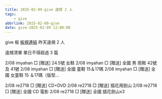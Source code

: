 ```yaml
---
title: 2025-02-09-give 違規 2 人
tags:
    - give
abbrlink: 2025-02-09-give
date: give-2025-02-09 12:00:00
---
```

give 板 [板規連結](https://www.ptt.cc/bbs/give/M.1612495900.A.C32.html)
昨天違規 2 人
<!-- more -->

違規清單
單日不得超過 3 篇

2/08 imyahan □ [贈送]  24.5號 女鞋
2/08 imyahan □ [贈送]  全國 男 雨鞋 42號 及 41號
2/08 imyahan □ [贈送]  全國 童鞋 15＆17碼
2/08 imyahan □ [贈送]  全國 女童鞋 15 ＆17碼（版型…

2/08 re2718 □ [贈送] CD+DVD
2/08 re2718 □ [贈送] 插花用劍山
2/08 re2718 □ [贈送] 全國 CD 電影
2/08 re2718 □ [贈送] 全國 插花劍山x3